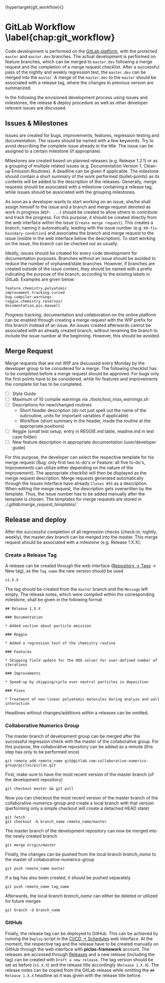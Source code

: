 \hypertarget{git_workflow}{}

# GitLab Workflow \label{chap:git_workflow}

Code development is performed on the [GitLab platform](https://gitlab.com/piclas/piclas), with the protected `master` and `master.dev` branches. The actual development is performed on feature branches, which can be merged to `master.dev` following a merge request and the completion of a merge request checklist. After a successful pass of the nightly and weekly regression test, the `master.dev` can be merged into the `master`. A merge of the `master.dev` to the `master` should be associated with a release tag, where the changes to previous version are summarized.

In the following the envisioned development process using issues and milestones, the release & deploy procedure as well as other developer relevant issues are discussed.

## Issues & Milestones
Issues are created for bugs, improvements, features, regression testing and documentation. The issues should be named with a few keywords. Try to avoid describing the complete issue already in the title. The issue can be assigned to a certain milestone (if appropriate).

Milestones are created based on planned releases (e.g. Release 1.2.1) or as a grouping of multiple related issues (e.g. Documentation Version 1, Clean-up Emission Routines). A deadline can be given if applicable. The milestone should contain a short summary of the work performed (bullet-points) as its contents will be added to the description of the releases. Generally, merge requests should be associated with a milestone containing a release tag, while issues should be associated with the grouping milestones.

As soon as a developer wants to start working on an issue, she/he shall assign himself to the issue and a branch and merge request denoted as work in progress (`WIP: ...`) should be created to allow others to contribute and track the progress. For this purpose, it should be created directly from the web interface within the issue (`Create merge request`). This creates a branch, naming it automatically, leading with the issue number (e.g. `60-fix-boundary-condition`) and associates the branch and merge request to the issue (visible in the web interface below the description). To start working on the issue, the branch can be checked out as usually.

Ideally, issues should be created for every code development for documentation purposes. Branches without an issue should be avoided to reduce the number of orphaned/stale branches. However, if branches are created outside of the issue context, they should be named with a prefix indicating the purpose of the branch, according to the existing labels in GitLab. Examples are given below:

    feature.chemistry.polyatomic
    improvement.tracking.curved
    bug.compiler.warnings
    reggie.chemistry.reservoir
    documentation.pic.maxwell

Progress tracking, documentation and collaboration on the online platform can be enabled through creating a merge request with the WIP prefix for this branch instead of an issue. An issues created afterwards cannot be associated with an already created branch, without renaming the branch to include the issue number at the beginning. However, this should be avoided.

## Merge Request

Merge requests that are not WIP are discussed every Monday by the developer group to be considered for a merge. The following checklist has to be completed before a merge request should be approved. For bugs only the first points have to be considered, while for features and improvements the complete list has to be completed.

* [ ] Style Guide
* [ ] Maximum of 10 compile warnings via *./tools/test_max_warnings.sh*
* [ ] Descriptions for new/changed routines
  * Short header description (do not just spell out the name of the subroutine, units for important variables if applicable)
  * Workflow (short summary in the header, inside the routine at the appropriate positions)
* [ ] Reggie (small test setup, entry in REGGIE.md table, readme.md in test case folder)
* [ ] New feature description in appropriate documentation (user/developer guide)

For this purpose, the developer can select the respective template for his merge request (Bug: only first two to-do's or Feature: all five to-do's, Improvements can utilize either depending on the nature of the improvement). The appropriate checklist will then be displayed as the merge request description. Merge requests generated automatically through the Issues interface have already `Closes #55` as a description. When editing the merge request, the description gets overwritten by the template. Thus, the issue number has to be added manually after the template is chosen. The templates for merge requests are stored in *./.gitlab/merge_request_templates/*.

## Release and deploy

After the successful completion of all regression checks (check-in, nightly, weekly), the master.dev branch can be merged into the master. This merge request should be associated with a milestone (e.g. Release 1.X.X).

### Create a Release Tag

A release can be created through the web interface ([Repository -> Tags](https://gitlab.com/piclas/piclas/tags) -> New tag), as the `Tag name` the new version should be used

    v1.X.X

The tag should be created from the `master` branch and the `Message` left empty. The release notes, which were compiled within the corresponding milestone, shall be given in the following format

    ## Release 1.X.X

    ### Documentation

    * Added section about particle emission

    ### Reggie

    * Added a regression test of the chemistry routine

    ### Features

    * Skipping field update for the HDG solver for user-defined number of iterations

    ### Improvements

    * Speed-up by skipping/cycle over neutral particles in deposition

    ### Fixes

    * Treatment of non-linear polyatomic molecules during analyze and wall interaction

Headlines without changes/additions within a releases can be omitted.

### Collaborative Numerics Group

The master branch of development group can be merged after the successful regression check with the master of the collaborative group. For this purpose, the collaborative repository can be added as a remote (this step has only to be performed once)

    git remote add remote_name git@gitlab.com:collaborative-numerics-group/piclas/piclas.git

First, make sure to have the most recent version of the master branch (of the development repository)

    git checkout master && git pull

Now you can checkout the most recent version of the master branch of the collaborative-numerics-group and create a local branch with that version (performing only a simple checkout will create a detached HEAD state)

    git fetch
    git checkout -b branch_name remote_name/master

The master branch of the development repository can now be merged into the newly created branch

    git merge origin/master

Finally, the changes can be pushed from the local branch *branch_name* to the master of collaborative-numerics-group

    git push remote_name master

If a tag has also been created, it should be pushed separately.

    git push remote_name tag_name

Afterwards, the local branch *branch_name* can either be deleted or utilized for future merges

    git branch -d branch_name

### GitHub

Finally, the release tag can be deployed to GitHub. This can be achieved by running the `Deploy` script in the [CI/CD -> Schedules](https://gitlab.com/piclas/piclas/pipeline_schedules) web interface. At the moment, the respective tag and the release have to be created manually on GitHub through the web interface with **piclas-framework** account. The releases are accessed through [Releases](https://github.com/piclas-framework/piclas/releases) and a new release (including the tag) can be created with `Draft a new release`. The tag version should be set as before (`v1.X.X`) and the release title accordingly (`Release 1.X.X`). The release notes can be copied from the GitLab release while omitting the `## Release 1.X.X` headline as it was given with the release title before.